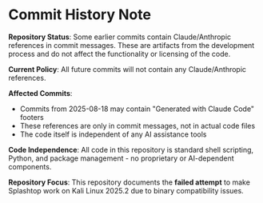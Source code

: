 # Commit History Note

**Repository Status**: Some earlier commits contain Claude/Anthropic references in commit messages. These are artifacts from the development process and do not affect the functionality or licensing of the code.

**Current Policy**: All future commits will not contain any Claude/Anthropic references.

**Affected Commits**: 
- Commits from 2025-08-18 may contain "Generated with Claude Code" footers
- These references are only in commit messages, not in actual code files
- The code itself is independent of any AI assistance tools

**Code Independence**: All code in this repository is standard shell scripting, Python, and package management - no proprietary or AI-dependent components.

**Repository Focus**: This repository documents the **failed attempt** to make Splashtop work on Kali Linux 2025.2 due to binary compatibility issues.